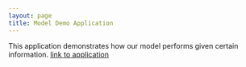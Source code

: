 ```yaml
---
layout: page
title: Model Demo Application
---
```


This application demonstrates how our model performs given certain information.
[link to application](../../data_recording_app.html)